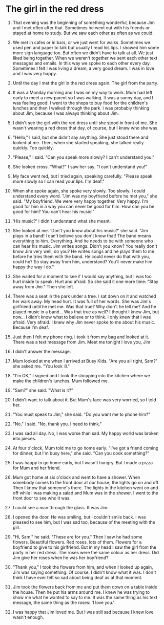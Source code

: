 # The girl in the red dress

1. That evening was the beginning of something wonderful, because Jim and I met often after that. Sometimes he went out with his friends or stayed at home to study. But we saw each other as often as we could.

2. We met in cafes or in bars, or we just went for walks. Sometimes we used pen and paper to talk but usually I read his lips. I showed him some more sign language too. But often we didn't have to talk at all. We just liked being together. When we weren't together we sent each other text messages and emails. In this way we spoke to each other every day. Sometimes I felt I was living a dream, a very good dream. I was in love and I was very happy.

3. Until the day I met the girl in the red dress again. The girl from the party.

4. It was a Monday morning and I was on my way to work. Mum had left early to meet a new parent so I was walking. It was a sunny day, and I was feeling good. I went to the shops to buy food for the children's lunches and then I walked through the park. I was probably thinking about Jim, because I was always thinking about Jim.

5. I didn't see the girl with the red dress until she stood in front of me. She wasn't wearing a red dress that day, of course, but I knew who she was.

6. "Hello," I said, but she didn't say anything. She just stood there and looked at me. Then, when she started speaking, she talked really quickly. Too quickly.

7. "Please," I said. "Can you speak more slowly? I can't understand you."

8. She looked cross. "What?" I saw her say. "I can't understand you!"

9. My face went red, but I tried again, speaking carefully. "Please speak more slowly so I can read your lips. I'm deaf."

10. When she spoke again, she spoke very slowly. Too slowly. I could understand every word. "Jim was my boyfriend before he met you," she said. "My boyfriend. We were very happy together. Very happy. I'm good for him in a way you can never be good for him. How can you be good for him? You can't hear his music!"

11. ‘His music?' I didn't understand what she meant.

12. She looked at me. ‘Don't you know about his music?' she said. "Jim plays in a band! I can't believe you don't know that! The band means everything to him. Everything. And he needs to be with someone who can hear his music. Jim writes songs. Didn't you know? You really don't know Jim very well, do you? He writes songs and he plays them to me before he tries them with the band. He could never do that with you, could he? So stay away from him, understand? You'll never make him happy the way I do."

13. She waited for a moment to see if I would say anything, but I was too hurt inside to speak. Hurt and afraid. So she said it one more time: "Stay away from Jim." Then she left.

14. There was a seat in the park under a tree. I sat down on it and watched her walk away. My head hurt. It was full of her words. She was Jim's girlfriend until he met me. Was that true? Why didn't he tell me? And he played music in a band... Was that true as well? I thought I knew Jim, but now... I didn't know what to believe or to think. I only knew that I was afraid. Very afraid. I knew why Jim never spoke to me about his music. Because I'm deaf.

15. Just then I felt my phone ring. I took it from my bag and looked at it. There was a text message from Jim. Meet me tonight I love you, Jim

16. I didn't answer the message.

17. Mum looked at me when I arrived at Busy Kids. "Are you all right, Sam?" she asked me. "You look ill."

18. "I'm OK," I signed and I took the shopping into the kitchen where we make the children's lunches. Mum followed me.

19. "Sam?" she said. "What is it?"

20. I didn't want to talk about it. But Mum's face was very worried, so I told her.

21. "You must speak to Jim," she said. "Do you want me to phone him?"

22. "No," I said. "No, thank you. I need to think."

23. I was sad all day. No, I was worse than sad. My happy world was broken into pieces.

24. At four o'clock, Mum told me to go home early. "I've got a friend coming for dinner, but I'm busy here," she said. "Can you cook something?"

25. I was happy to go home early, but I wasn't hungry. But I made a pizza for Mum and her friend.

26. Mum got home at six o'clock and went to have a shower. When somebody comes to the front door at our house, the lights go on and off. Then I know that someone's there. The lights in the kitchen went on and off while I was making a salad and Mum was in the shower. I went to the front door to see who it was.

27. I could see a man through the glass. It was Jim.

28. I opened the door. He was smiling, but I couldn't smile back. I was pleased to see him, but I was sad too, because of the meeting with the girl.

29. "Hi, Sam," he said. "These are for you." Then I saw he had some flowers. Beautiful flowers. Red roses, lots of them. Flowers for a boyfriend to give to his girlfriend. But in my head I saw the girl from the party in her red dress. The roses were the same colour as her dress. Did Jim give her roses when he was her boyfriend?

30. "Thank you," I took the flowers from him, and when I looked up again, Jim was saying something. Of course, I didn't know what it was. I don't think I have ever felt so sad about being deaf as at that moment.

31. Jim took the flowers back from me and put them down on a table inside the house. Then he put his arms around me. I knew he was trying to show me what he wanted to say to me. It was the same thing as his text message, the same thing as the roses: 'I love you.'

32. I was happy that Jim loved me. But I was still sad because I knew love wasn't enough.
